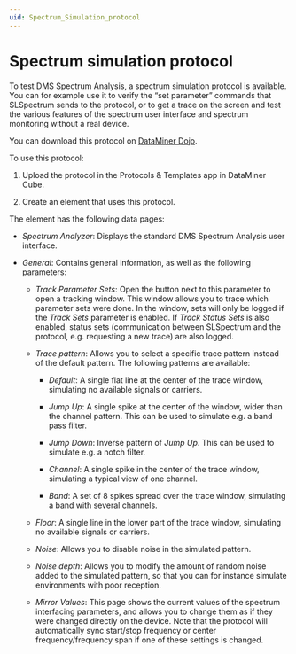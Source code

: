 ```yaml
---
uid: Spectrum_Simulation_protocol
---
```


# Spectrum simulation protocol

To test DMS Spectrum Analysis, a spectrum simulation protocol is available. You can for example use it to verify the “set parameter” commands that SLSpectrum sends to the protocol, or to get a trace on the screen and test the various features of the spectrum user interface and spectrum monitoring without a real device.

You can download this protocol on [DataMiner Dojo](https://community.dataminer.services/download/spectrum-simulation-driver/).

To use this protocol:

1. Upload the protocol in the Protocols & Templates app in DataMiner Cube.

1. Create an element that uses this protocol.

The element has the following data pages:

- *Spectrum Analyzer*: Displays the standard DMS Spectrum Analysis user interface.

- *General*: Contains general information, as well as the following parameters:

  - *Track Parameter Sets*: Open the button next to this parameter to open a tracking window. This window allows you to trace which parameter sets were done. In the window, sets will only be logged if the *Track Sets* parameter is enabled. If *Track Status Sets* is also enabled, status sets (communication between SLSpectrum and the protocol, e.g. requesting a new trace) are also logged.

  - *Trace pattern*: Allows you to select a specific trace pattern instead of the default pattern. The following patterns are available:

    - *Default*: A single flat line at the center of the trace window, simulating no available signals or carriers.

    - *Jump Up*: A single spike at the center of the window, wider than the channel pattern. This can be used to simulate e.g. a band pass filter.

    - *Jump Down*: Inverse pattern of *Jump Up*. This can be used to simulate e.g. a notch filter.

    - *Channel*: A single spike in the center of the trace window, simulating a typical view of one channel.

    - *Band*: A set of 8 spikes spread over the trace window, simulating a band with several channels.

  - *Floor*: A single line in the lower part of the trace window, simulating no available signals or carriers.

  - *Noise*: Allows you to disable noise in the simulated pattern.

  - *Noise depth*: Allows you to modify the amount of random noise added to the simulated pattern, so that you can for instance simulate environments with poor reception.

  - *Mirror Values*: This page shows the current values of the spectrum interfacing parameters, and allows you to change them as if they were changed directly on the device. Note that the protocol will automatically sync start/stop frequency or center frequency/frequency span if one of these settings is changed.
